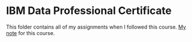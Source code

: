 # IBM Data Professional Certificate

This folder contains all of my assignments when I followed this course. [My note](https://mynote.dinhanhthi.com/tags#ibm-data) for this course.



